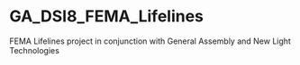 # GA_DSI8_FEMA_Lifelines
FEMA Lifelines project in conjunction with General Assembly and New Light Technologies
